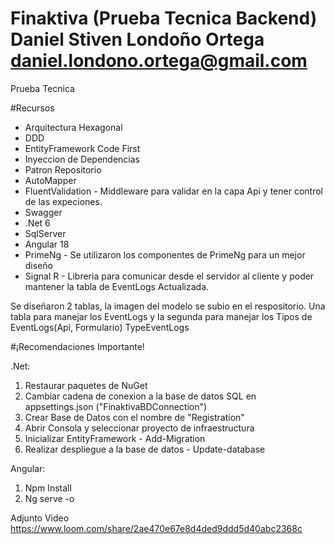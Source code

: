 # Finaktiva (Prueba Tecnica Backend) Daniel Stiven Londoño Ortega daniel.londono.ortega@gmail.com
Prueba Tecnica

#Recursos

- Arquitectura Hexagonal
- DDD
- EntityFramework Code First
- Inyeccion de Dependencias
- Patron Repositorio
- AutoMapper
- FluentValidation - Middleware para validar en la capa Api y tener control de las expeciones.
- Swagger
- .Net 6
- SqlServer
- Angular 18
- PrimeNg - Se utilizaron los componentes de PrimeNg para un mejor diseño
- Signal R - Libreria para comunicar desde el servidor al cliente y poder mantener la tabla de EventLogs Actualizada.

Se diseñaron 2 tablas, la imagen del modelo se subio en el respositorio. 
Una tabla para manejar los EventLogs y la segunda para manejar los Tipos de EventLogs(Api, Formulario) TypeEventLogs

#¡Recomendaciones Importante!

.Net:

1. Restaurar paquetes de NuGet
2. Cambiar cadena de conexion a la base de datos SQL en appsettings.json ("FinaktivaBDConnection")
3. Crear Base de Datos con el nombre de "Registration"
4. Abrir Consola y seleccionar proyecto de infraestructura
5. Inicializar EntityFramework - Add-Migration
6. Realizar despliegue a la base de datos - Update-database

Angular:

1. Npm Install
2. Ng serve -o

Adjunto Video 
https://www.loom.com/share/2ae470e67e8d4ded9ddd5d40abc2368c
